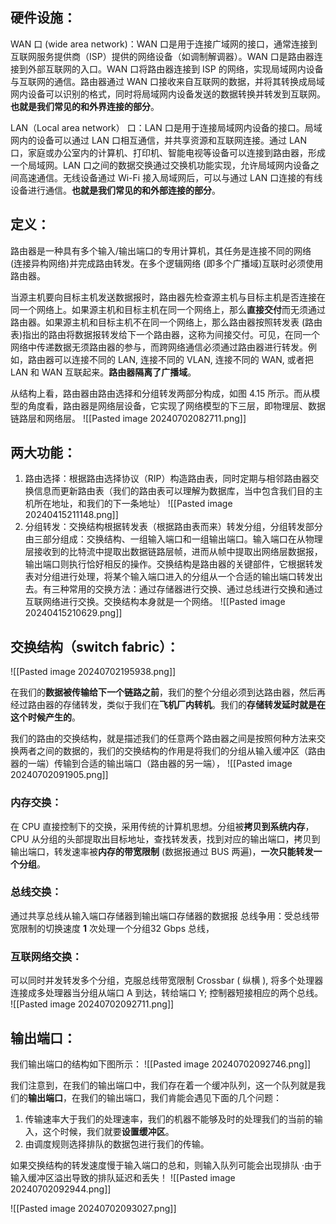 ## 硬件设施：
WAN 口 (wide area network)：WAN 口是用于连接广域网的接口，通常连接到互联网服务提供商（ISP）提供的网络设备（如调制解调器）。WAN 口是路由器连接到外部互联网的入口。WAN 口将路由器连接到 ISP 的网络，实现局域网内设备与互联网的通信。路由器通过 WAN 口接收来自互联网的数据，并将其转换成局域网内设备可以识别的格式，同时将局域网内设备发送的数据转换并转发到互联网。**也就是我们常见的和外界连接的部分**。

LAN（Local area network） 口：LAN 口是用于连接局域网内设备的接口。局域网内的设备可以通过 LAN 口相互通信，并共享资源和互联网连接。通过 LAN 口，家庭或办公室内的计算机、打印机、智能电视等设备可以连接到路由器，形成一个局域网。LAN 口之间的数据交换通过交换机功能实现，允许局域网内设备之间高速通信。无线设备通过 Wi-Fi 接入局域网后，可以与通过 LAN 口连接的有线设备进行通信。**也就是我们常见的和外部连接的部分**。

## 定义：
路由器是一种具有多个输入/输出端口的专用计算机，其任务是连接不同的网络 (连接异构网络)并完成路由转发。在多个逻辑网络 (即多个广播域)互联时必须使用路由器。

当源主机要向目标主机发送数据报时，路由器先检查源主机与目标主机是否连接在同一个网络上。如果源主机和目标主机在同一个网络上，那么**直接交付**而无须通过路由器。如果源主机和目标主机不在同一个网络上，那么路由器按照转发表 (路由表)指出的路由将数据报转发给下一个路由器，这称为间接交付。可见，在同一个网络中传递数据无须路由器的参与，而跨网络通信必须通过路由器进行转发。例如，路由器可以连接不同的 LAN, 连接不同的 VLAN, 连接不同的 WAN, 或者把 LAN 和 WAN 互联起来。**路由器隔离了广播域**。

从结构上看，路由器由路由选择和分组转发两部分构成，如图 4.15 所示。而从模型的角度看，路由器是网络层设备，它实现了网络模型的下三层，即物理层、数据链路层和网络层。
![[Pasted image 20240702082711.png]]

## 两大功能：
1. 路由选择：根据路由选择协议（RIP）构造路由表，同时定期与相邻路由器交换信息而更新路由表（我们的路由表可以理解为数据库，当中包含我们目的主机所在地址，和我们的下一条地址）
![[Pasted image 20240415211148.png]]
2. 分组转发：交换结构根据转发表（根据路由表而来）转发分组，分组转发部分由三部分组成：交换结构、一组输入端口和一组输出端口。输入端口在从物理层接收到的比特流中提取出数据链路层帧，进而从帧中提取出网络层数据报，输出端口则执行恰好相反的操作。交换结构是路由器的关键部件，它根据转发表对分组进行处理，将某个输入端口进入的分组从一个合适的输出端口转发出去。有三种常用的交换方法：通过存储器进行交换、通过总线进行交换和通过互联网络进行交换。交换结构本身就是一个网络。
![[Pasted image 20240415210629.png]]

## 交换结构（switch fabric）：
![[Pasted image 20240702195938.png]]

在我们的**数据被传输给下一个链路之前**，我们的整个分组必须到达路由器，然后再经过路由器的存储转发，类似于我们在**飞机厂内转机**。我们的**存储转发延时就是在这个时候产生的**。

我们的路由的交换结构，就是描述我们的任意两个路由器之间是按照何种方法来交换两者之间的数据的，我们的交换结构的作用是将我们的分组从输入缓冲区（路由器的一端）传输到合适的输出端口（路由器的另一端），
![[Pasted image 20240702091905.png]]
### 内存交换：
在 CPU 直接控制下的交换，采用传统的计算机思想。分组被**拷贝到系统内存**，CPU 从分组的头部提取出目标地址，查找转发表，找到对应的输出端口，拷贝到输出端口，转发速率被**内存的带宽限制** (数据报通过 BUS 两遍)，**一次只能转发一个分组**。

### 总线交换：
通过共享总线从输入端口存储器到输出端口存储器的数据报
总线争用：受总线带宽限制的切换速度
$\mathbf{1}$ 次处理一个分组32 Gbps 总线，

### 互联网络交换：
可以同时并发转发多个分组，克服总线带宽限制
Crossbar ( 纵横 ), 将多个处理器连接成多处理器当分组从端口 A 到达，转给端口 Y; 控制器短接相应的两个总线。
![[Pasted image 20240702092711.png]]

## 输出端口：
我们输出端口的结构如下图所示：
![[Pasted image 20240702092746.png]]

我们注意到，在我们的输出端口中，我们存在着一个缓冲队列，这一个队列就是我们的**输出端口**，在我们的输出端口，我们肯能会遇见下面的几个问题：
1. 传输速率大于我们的处理速率，我们的机器不能够及时的处理我们的当前的输入，这个时候，我们就要**设置缓冲区**。
2. 由调度规则选择排队的数据包进行我们的传输。

如果交换结构的转发速度慢于输入端口的总和，则输入队列可能会出现排队
·由于输入缓冲区溢出导致的排队延迟和丢失！
![[Pasted image 20240702092944.png]]

![[Pasted image 20240702093027.png]]
